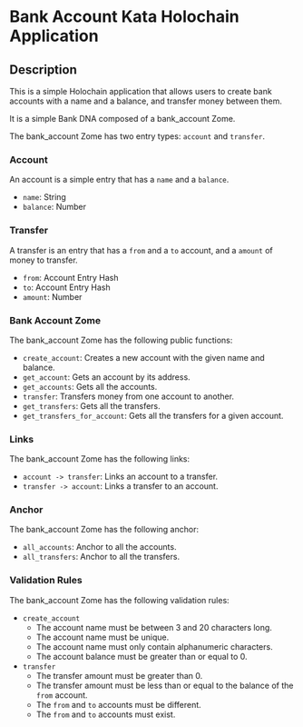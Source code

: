 # Bank Account Kata Holochain Application

## Description

This is a simple Holochain application that allows users to create bank accounts with a name and a balance, and transfer money between them.

It is a simple Bank DNA composed of a bank_account Zome.

The bank_account Zome has two entry types: `account` and `transfer`.

### Account

An account is a simple entry that has a `name` and a `balance`.

- `name`: String
- `balance`: Number

### Transfer

A transfer is an entry that has a `from` and a `to` account, and a `amount` of money to transfer.

- `from`: Account Entry Hash
- `to`: Account Entry Hash
- `amount`: Number

### Bank Account Zome

The bank_account Zome has the following public functions:

- `create_account`: Creates a new account with the given name and balance.
- `get_account`: Gets an account by its address.
- `get_accounts`: Gets all the accounts.
- `transfer`: Transfers money from one account to another.
- `get_transfers`: Gets all the transfers.
- `get_transfers_for_account`: Gets all the transfers for a given account.

### Links

The bank_account Zome has the following links:

- `account -> transfer`: Links an account to a transfer.
- `transfer -> account`: Links a transfer to an account.

### Anchor

The bank_account Zome has the following anchor:

- `all_accounts`: Anchor to all the accounts.
- `all_transfers`: Anchor to all the transfers.

### Validation Rules

The bank_account Zome has the following validation rules:

- `create_account`
  - The account name must be between 3 and 20 characters long.
  - The account name must be unique.
  - The account name must only contain alphanumeric characters.
  - The account balance must be greater than or equal to 0.
- `transfer`
  - The transfer amount must be greater than 0.
  - The transfer amount must be less than or equal to the balance of the `from` account.
  - The `from` and `to` accounts must be different.
  - The `from` and `to` accounts must exist.
